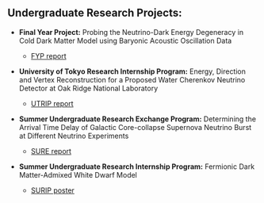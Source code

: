 <h2>Undergraduate Research Projects:</h2>

- <b>Final Year Project:</b>
  Probing the Neutrino-Dark Energy Degeneracy in Cold Dark Matter Model using Baryonic Acoustic Oscillation Data
  - [FYP report](https://github.com/ottoleung1601/Research-Projects/blob/main/FYP_report.pdf)
    
- <b>University of Tokyo Research Internship Program:</b>
  Energy, Direction and Vertex Reconstruction for a Proposed Water Cherenkov Neutrino Detector at Oak Ridge National Laboratory 
  - [UTRIP report](https://www.s.u-tokyo.ac.jp/en/utrip/archive/2024/research-projects/pdf/01.pdf) 

- <b>Summer Undergraduate Research Exchange Program:</b>
  Determining the Arrival Time Delay of Galactic Core-collapse Supernova Neutrino Burst at Different Neutrino Experiments
  - [SURE report](https://github.com/ottoleung1601/Research-Projects/blob/main/SURE_report.pdf)

- <b>Summer Undergraduate Research Internship Program:</b>
  Fermionic Dark Matter-Admixed White Dwarf Model
  - [SURIP poster](https://github.com/ottoleung1601/Research-Projects/blob/main/SURIP_poster.pdf)
  
